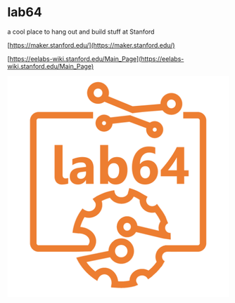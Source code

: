 # lab64
a cool place to hang out and build stuff at Stanford

[https://maker.stanford.edu/](https://maker.stanford.edu/)

[https://eelabs-wiki.stanford.edu/Main_Page](https://eelabs-wiki.stanford.edu/Main_Page)

![](https://github.com/maholli/lab64/blob/master/media/Lab64Logo-White.png "lab64")
